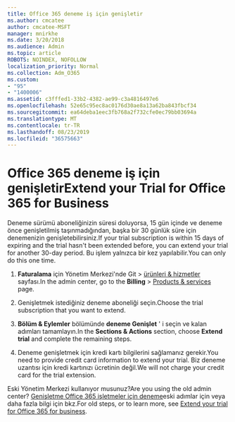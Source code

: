 ```yaml
---
title: Office 365 deneme iş için genişletir
ms.author: cmcatee
author: cmcatee-MSFT
manager: mnirkhe
ms.date: 3/20/2018
ms.audience: Admin
ms.topic: article
ROBOTS: NOINDEX, NOFOLLOW
localization_priority: Normal
ms.collection: Adm_O365
ms.custom:
- "95"
- "1400006"
ms.assetid: c3fffed1-33b2-4382-ae99-c3a4816497e6
ms.openlocfilehash: 52e65c95ec8ac0176d30ae8a13a62ba843fbcf34
ms.sourcegitcommit: ea64deba1eec3fb768a2f732cfe0ec79bb03694a
ms.translationtype: MT
ms.contentlocale: tr-TR
ms.lasthandoff: 08/23/2019
ms.locfileid: "36575663"
---
```

# <a name="extend-your-trial-for-office-365-for-business"></a><span data-ttu-id="fec17-102">Office 365 deneme iş için genişletir</span><span class="sxs-lookup"><span data-stu-id="fec17-102">Extend your Trial for Office 365 for Business</span></span>

<span data-ttu-id="fec17-103">Deneme sürümü aboneliğinizin süresi doluyorsa, 15 gün içinde ve deneme önce genişletilmiş taşınmadığından, başka bir 30 günlük süre için denemenizin genişletebilirsiniz.</span><span class="sxs-lookup"><span data-stu-id="fec17-103">If your trial subscription is within 15 days of expiring and the trial hasn't been extended before, you can extend your trial for another 30-day period.</span></span> <span data-ttu-id="fec17-104">Bu işlem yalnızca bir kez yapılabilir.</span><span class="sxs-lookup"><span data-stu-id="fec17-104">You can only do this one time.</span></span>
  
1. <span data-ttu-id="fec17-105">**Faturalama** için Yönetim Merkezi'nde Git \> [ürünleri & hizmetler](https://go.microsoft.com/fwlink/p/?linkid=842054) sayfası.</span><span class="sxs-lookup"><span data-stu-id="fec17-105">In the admin center, go to the **Billing** \> [Products & services](https://go.microsoft.com/fwlink/p/?linkid=842054) page.</span></span>

2. <span data-ttu-id="fec17-106">Genişletmek istediğiniz deneme aboneliği seçin.</span><span class="sxs-lookup"><span data-stu-id="fec17-106">Choose the trial subscription that you want to extend.</span></span>

3. <span data-ttu-id="fec17-107">**Bölüm & Eylemler** bölümünde **deneme Genişlet** ' i seçin ve kalan adımları tamamlayın.</span><span class="sxs-lookup"><span data-stu-id="fec17-107">In the **Sections & Actions** section, choose **Extend trial** and complete the remaining steps.</span></span>

4. <span data-ttu-id="fec17-108">Deneme genişletmek için kredi kartı bilgilerini sağlamanız gerekir.</span><span class="sxs-lookup"><span data-stu-id="fec17-108">You need to provide credit card information to extend your trial.</span></span> <span data-ttu-id="fec17-109">Biz deneme uzantısı için kredi kartınızı ücretinin değil.</span><span class="sxs-lookup"><span data-stu-id="fec17-109">We will not charge your credit card for the trial extension.</span></span>

<span data-ttu-id="fec17-110">Eski Yönetim Merkezi kullanıyor musunuz?</span><span class="sxs-lookup"><span data-stu-id="fec17-110">Are you using the old admin center?</span></span> <span data-ttu-id="fec17-111">[Genişletme Office 365 işletmeler için deneme](https://docs.microsoft.com/office365/admin/subscriptions-and-billing/extend-your-trial)eski adımlar için veya daha fazla bilgi için bkz.</span><span class="sxs-lookup"><span data-stu-id="fec17-111">For old steps, or to learn more, see [Extend your trial for Office 365 for business](https://docs.microsoft.com/office365/admin/subscriptions-and-billing/extend-your-trial).</span></span>
